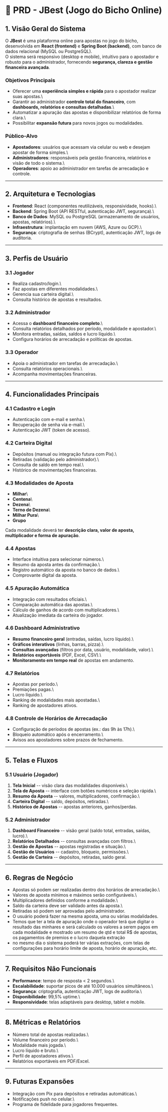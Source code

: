 # 📑 PRD - JBest (Jogo do Bicho Online)

## 1. Visão Geral do Sistema

O **JBest** é uma plataforma online para apostas no jogo do bicho,
desenvolvida em **React (frontend)** e **Spring Boot (backend)**, com
banco de dados relacional (MySQL ou PostgreSQL).\
O sistema será responsivo (desktop e mobile), intuitivo para o apostador
e robusto para o administrador, fornecendo **segurança, clareza e gestão
financeira avançada**.

### Objetivos Principais

-   Oferecer uma **experiência simples e rápida** para o apostador
    realizar suas apostas.\
-   Garantir ao administrador **controle total do financeiro**, com
    **dashboards, relatórios e consultas detalhadas**.\
-   Automatizar a apuração das apostas e disponibilizar relatórios de
    forma clara.\
-   Possibilitar **expansão futura** para novos jogos ou modalidades.

### Público-Alvo

-   **Apostadores**: usuários que acessam via celular ou web e desejam
    apostar de forma simples.\
-   **Administradores**: responsáveis pela gestão financeira, relatórios
    e visão de todo o sistema.\
-   **Operadores**: apoio ao administrador em tarefas de arrecadação e
    controle.

------------------------------------------------------------------------

## 2. Arquitetura e Tecnologias

-   **Frontend**: React (componentes reutilizáveis, responsividade,
    hooks).\
-   **Backend**: Spring Boot (API RESTful, autenticação JWT,
    segurança).\
-   **Banco de Dados**: MySQL ou PostgreSQL (armazenamento de usuários,
    apostas, relatórios).\
-   **Infraestrutura**: implantação em nuvem (AWS, Azure ou GCP).\
-   **Segurança**: criptografia de senhas (BCrypt), autenticação JWT,
    logs de auditoria.

------------------------------------------------------------------------

## 3. Perfis de Usuário

### 3.1 Jogador

-   Realiza cadastro/login.\
-   Faz apostas em diferentes modalidades.\
-   Gerencia sua carteira digital.\
-   Consulta histórico de apostas e resultados.

### 3.2 Administrador

-   Acessa o **dashboard financeiro completo**.\
-   Consulta relatórios detalhados por período, modalidade e apostador.\
-   Monitora entradas, saídas, saldos e lucro líquido.\
-   Configura horários de arrecadação e políticas de apostas.

### 3.3 Operador

-   Apoia o administrador em tarefas de arrecadação.\
-   Consulta relatórios operacionais.\
-   Acompanha movimentações financeiras.

------------------------------------------------------------------------

## 4. Funcionalidades Principais

### 4.1 Cadastro e Login

-   Autenticação com e-mail e senha.\
-   Recuperação de senha via e-mail.\
-   Autenticação JWT (token de acesso).

### 4.2 Carteira Digital

-   Depósitos (manual ou integração futura com Pix).\
-   Retiradas (validação pelo administrador).\
-   Consulta de saldo em tempo real.\
-   Histórico de movimentações financeiras.

### 4.3 Modalidades de Aposta

-   **Milhar**\
-   **Centena**\
-   **Dezena**\
-   **Terno de Dezena**\
-   **Milhar Pura**\
-   **Grupo**

Cada modalidade deverá ter **descrição clara, valor de aposta,
multiplicador e forma de apuração**.

### 4.4 Apostas

-   Interface intuitiva para selecionar números.\
-   Resumo da aposta antes da confirmação.\
-   Registro automático da aposta no banco de dados.\
-   Comprovante digital da aposta.

### 4.5 Apuração Automática

-   Integração com resultados oficiais.\
-   Comparação automática das apostas.\
-   Cálculo de ganhos de acordo com multiplicadores.\
-   Atualização imediata da carteira do jogador.

### 4.6 Dashboard Administrativo

-   **Resumo financeiro geral** (entradas, saídas, lucro líquido).\
-   **Gráficos interativos** (linhas, barras, pizza).\
-   **Consultas avançadas** (filtros por data, usuário, modalidade,
    valor).\
-   **Relatórios exportáveis** (PDF, Excel, CSV).\
-   **Monitoramento em tempo real** de apostas em andamento.

### 4.7 Relatórios

-   Apostas por período.\
-   Premiações pagas.\
-   Lucro líquido.\
-   Ranking de modalidades mais apostadas.\
-   Ranking de apostadores ativos.

### 4.8 Controle de Horários de Arrecadação

-   Configuração de períodos de apostas (ex.: das 9h às 17h).\
-   Bloqueio automático após o encerramento.\
-   Avisos aos apostadores sobre prazos de fechamento.

------------------------------------------------------------------------

## 5. Telas e Fluxos

### 5.1 Usuário (Jogador)

1.  **Tela Inicial** -- visão clara das modalidades disponíveis.\
2.  **Tela de Aposta** -- interface com botões numéricos e seleção
    rápida.\
3.  **Resumo da Aposta** -- valores, multiplicadores, confirmação.\
4.  **Carteira Digital** -- saldo, depósitos, retiradas.\
5.  **Histórico de Apostas** -- apostas anteriores, ganhos/perdas.

### 5.2 Administrador

1.  **Dashboard Financeiro** -- visão geral (saldo total, entradas,
    saídas, lucro).\
2.  **Relatórios Detalhados** -- consultas avançadas com filtros.\
3.  **Gestão de Apostas** -- apostas registradas e situação.\
4.  **Gestão de Usuários** -- cadastro, bloqueio, permissões.\
5.  **Gestão de Carteira** -- depósitos, retiradas, saldo geral.

------------------------------------------------------------------------

## 6. Regras de Negócio

-   Apostas só podem ser realizadas dentro dos horários de arrecadação.\
-   Valores de aposta mínimos e máximos serão configuráveis.\
-   Multiplicadores definidos conforme a modalidade.\
-   Saldo da carteira deve ser validado antes da aposta.\
-   Retiradas só podem ser aprovadas pelo administrador.
-   O usuário poderá fazer na mesma aposta, uma ou várias modalidades.
-   Temos que ter a tela de apuração onde o operador terá que digitar o resultado
    das minhares e será calculado os valores a serem pagos em cada modalidade e mostrado
    um resumo de qtd e total R$ de apostas, os pagamentos de premios e o lucro daquela extração
-   no mesmo dia o sistema poderá ter várias extrações, com telas de configurações para horário limite de aposta,
    horário de apuração, etc.
    


------------------------------------------------------------------------

## 7. Requisitos Não Funcionais

-   **Performance**: tempo de resposta \< 2 segundos.\
-   **Escalabilidade**: suportar picos de até 10.000 usuários
    simultâneos.\
-   **Segurança**: criptografia, autenticação JWT, logs de auditoria.\
-   **Disponibilidade**: 99,5% uptime.\
-   **Responsividade**: telas adaptáveis para desktop, tablet e mobile.

------------------------------------------------------------------------

## 8. Métricas e Relatórios

-   Número total de apostas realizadas.\
-   Volume financeiro por período.\
-   Modalidade mais jogada.\
-   Lucro líquido e bruto.\
-   Perfil de apostadores ativos.\
-   Relatórios exportáveis em PDF/Excel.

------------------------------------------------------------------------

## 9. Futuras Expansões

-   Integração com Pix para depósitos e retiradas automáticas.\
-   Notificações push no celular.\
-   Programa de fidelidade para jogadores frequentes.
